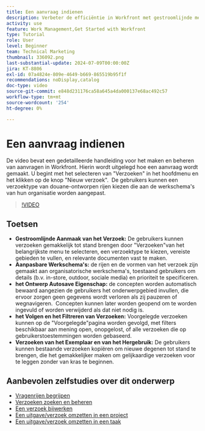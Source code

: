 ```yaml
---
title: Een aanvraag indienen
description: Verbeter de efficiëntie in Workfront met gestroomlijnde methoden voor het maken van aanvragen, aanpasbare workflows, gereedschappen voor automatisch opslaan, bijhouden en filteren van concepten en de mogelijkheid om aanvragen te kopiëren en opnieuw te gebruiken.
activity: use
feature: Work Management,Get Started with Workfront
type: Tutorial
role: User
level: Beginner
team: Technical Marketing
thumbnail: 336092.png
last-substantial-update: 2024-07-09T00:00:00Z
jira: KT-8806
exl-id: 07a4824e-809e-4649-b669-865519b95f1f
recommendations: noDisplay,catalog
doc-type: video
source-git-commit: e848d231176ca58a645a4da000137e68ac492c57
workflow-type: tm+mt
source-wordcount: '254'
ht-degree: 0%

---
```


# Een aanvraag indienen

De video bevat een gedetailleerde handleiding voor het maken en beheren van aanvragen in Workfront. Hierin wordt uitgelegd hoe een aanvraag wordt gemaakt. U begint met het selecteren van &quot;Verzoeken&quot; in het hoofdmenu en het klikken op de knop &quot;Nieuw verzoek&quot;. &#x200B; De gebruikers kunnen een verzoektype van douane-ontworpen rijen kiezen die aan de werkschema&#39;s van hun organisatie worden aangepast.

>[!VIDEO](https://video.tv.adobe.com/v/336092/?quality=12&learn=on&enablevpops)

## Toetsen

* **Gestroomlijnde Aanmaak van het Verzoek:** De gebruikers kunnen verzoeken gemakkelijk tot stand brengen door &quot;Verzoeken&quot;van het belangrijkste menu te selecteren, een verzoektype te kiezen, vereiste gebieden te vullen, en relevante documenten vast te maken. &#x200B;
* **Aanpasbare Werkschema&#39;s:** de rijen en de vormen van het verzoek zijn gemaakt aan organisatorische werkschema&#39;s, toestaand gebruikers om details (b.v. in-store, outdoor, sociale media) en prioriteit te specificeren.
* **het Ontwerp Autosave Eigenschap:** de concepten worden automatisch bewaard aangezien de gebruikers het onderwerpgebied invullen, die ervoor zorgen geen gegevens wordt verloren als zij pauzeren of wegnavigeren. &#x200B; Concepten kunnen later worden geopend om te worden ingevuld of worden verwijderd als dat niet nodig is. &#x200B;
* **het Volgen en het Filtreren van Verzoeken:** Voorgelegde verzoeken kunnen op de &quot;Voorgelegde&quot;pagina worden gevolgd, met filters beschikbaar aan mening open, onopgelost, of alle verzoeken die op gebruikerstoestemmingen worden gebaseerd. &#x200B;
* **Verzoeken van het Exemplaar en van het Hergebruik:** De gebruikers kunnen bestaande verzoeken kopiëren om nieuwe degenen tot stand te brengen, die het gemakkelijker maken om gelijkaardige verzoeken voor te leggen zonder van kras te beginnen.

## Aanbevolen zelfstudies over dit onderwerp

* [Vragenrijen begrijpen](/help/manage-work/request-queues/understand-request-queues.md)
* [Verzoeken zoeken en beheren](/help/manage-work/issues-requests/find-requests.md)
* [Een verzoek bijwerken](/help/manage-work/issues-requests/update-a-request.md)
* [Een uitgave/verzoek omzetten in een project](/help/manage-work/issues-requests/create-a-project-from-a-request.md)
* [Een uitgave/verzoek omzetten in een taak](/help/manage-work/issues-requests/convert-issues-to-other-work-items.md)
